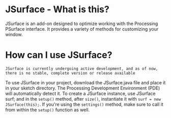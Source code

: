 # JSurface - What is this?

JSurface is an add-on designed to optimize working with the Processing PSurface interface. It provides a variety of methods for customizing your window.

# How can I use JSurface?

`JSurface is currently undergoing active development, and as of now, there is no stable, complete version or release available`

To use JSurface in your project, download the JSurface.java file and place it in your sketch directory. The Processing Development Environment (PDE) will automatically detect it. To create a JSurface instance, use JSurface surf; and in the `setup()` method, after `size()`, instantiate it with `surf = new JSurface(this);`. If you're using the `settings()` method, make sure to call it from within the `setup()` function as well.
